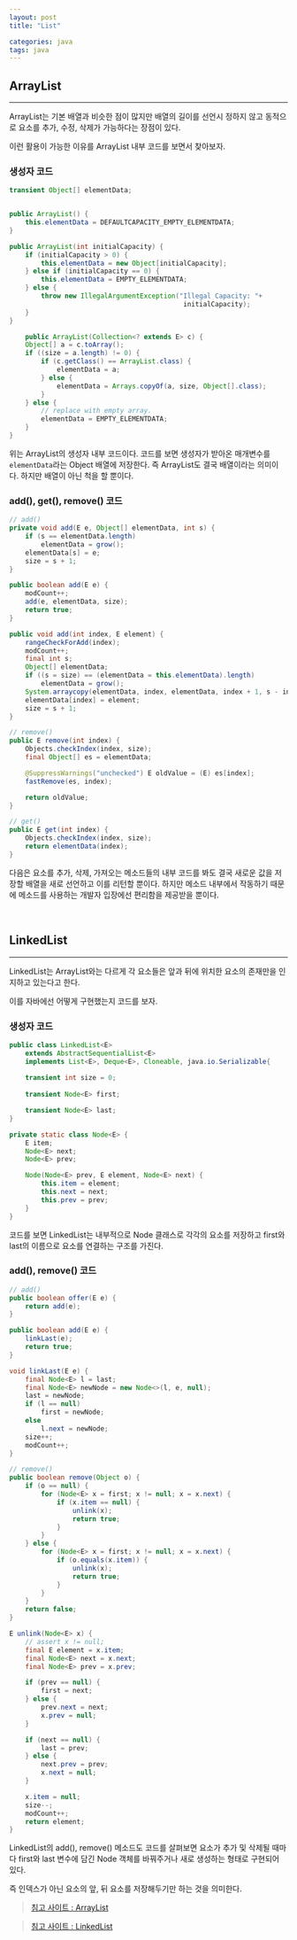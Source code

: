 ```yaml
---
layout: post
title: "List"

categories: java
tags: java
---
```


## ArrayList
***
ArrayList는 기본 배열과 비슷한 점이 많지만 배열의 길이를 선언시 정하지 않고 동적으로 요소를 추가, 수정, 삭제가 가능하다는 장점이 있다. 

이런 활용이 가능한 이유를 ArrayList 내부 코드를 보면서 찾아보자.

### 생성자 코드
```java
transient Object[] elementData;


public ArrayList() {
    this.elementData = DEFAULTCAPACITY_EMPTY_ELEMENTDATA;
}

public ArrayList(int initialCapacity) {
    if (initialCapacity > 0) {
        this.elementData = new Object[initialCapacity];
    } else if (initialCapacity == 0) {
        this.elementData = EMPTY_ELEMENTDATA;
    } else {
        throw new IllegalArgumentException("Illegal Capacity: "+
                                            initialCapacity);
    }
}

    public ArrayList(Collection<? extends E> c) {
    Object[] a = c.toArray();
    if ((size = a.length) != 0) {
        if (c.getClass() == ArrayList.class) {
            elementData = a;
        } else {
            elementData = Arrays.copyOf(a, size, Object[].class);
        }
    } else {
        // replace with empty array.
        elementData = EMPTY_ELEMENTDATA;
    }
}
```

위는 ArrayList의 생성자 내부 코드이다. 코드를 보면 생성자가 받아온 매개변수를 `elementData`라는 Object 배열에 저장한다. 즉 ArrayList도 결국 배열이라는 의미이다. 하지만 배열이 아닌 척을 할 뿐이다.

### add(), get(), remove() 코드
```java
// add()
private void add(E e, Object[] elementData, int s) {
    if (s == elementData.length)
        elementData = grow();
    elementData[s] = e;
    size = s + 1;
}

public boolean add(E e) {
    modCount++;
    add(e, elementData, size);
    return true;
}

public void add(int index, E element) {
    rangeCheckForAdd(index);
    modCount++;
    final int s;
    Object[] elementData;
    if ((s = size) == (elementData = this.elementData).length)
        elementData = grow();
    System.arraycopy(elementData, index, elementData, index + 1, s - index);
    elementData[index] = element;
    size = s + 1;
}

// remove()
public E remove(int index) {
    Objects.checkIndex(index, size);
    final Object[] es = elementData;

    @SuppressWarnings("unchecked") E oldValue = (E) es[index];
    fastRemove(es, index);

    return oldValue;
}

// get()
public E get(int index) {
    Objects.checkIndex(index, size);
    return elementData(index);
}
```
다음은 요소를 추가, 삭제, 가져오는 메소드들의 내부 코드를 봐도 결국 새로운 값을 저장할 배열을 새로 선언하고 이를 리턴할 뿐이다. 하지만 메소드 내부에서 작동하기 때문에 메소드를 사용하는 개발자 입장에선 편리함을 제공받을 뿐이다.

<br>

## LinkedList
***
LinkedList는 ArrayList와는 다르게 각 요소들은 앞과 뒤에 위치한 요소의 존재만을 인지하고 있는다고 한다.

이를 자바에선 어떻게 구현했는지 코드를 보자.

### 생성자 코드
```java
public class LinkedList<E>
    extends AbstractSequentialList<E>
    implements List<E>, Deque<E>, Cloneable, java.io.Serializable{
    
    transient int size = 0;
    
    transient Node<E> first;

    transient Node<E> last;
}

private static class Node<E> {
    E item;
    Node<E> next;
    Node<E> prev;

    Node(Node<E> prev, E element, Node<E> next) {
        this.item = element;
        this.next = next;
        this.prev = prev;
    }
}
```
코드를 보면 LinkedList는 내부적으로 Node 클래스로 각각의 요소를 저장하고 first와 last의 이름으로 요소를 연결하는 구조를 가진다.

### add(), remove() 코드
```java
// add()
public boolean offer(E e) {
    return add(e);
}

public boolean add(E e) {
    linkLast(e);
    return true;
}

void linkLast(E e) {
    final Node<E> l = last;
    final Node<E> newNode = new Node<>(l, e, null);
    last = newNode;
    if (l == null)
        first = newNode;
    else
        l.next = newNode;
    size++;
    modCount++;
}

// remove()
public boolean remove(Object o) {
    if (o == null) {
        for (Node<E> x = first; x != null; x = x.next) {
            if (x.item == null) {
                unlink(x);
                return true;
            }
        }
    } else {
        for (Node<E> x = first; x != null; x = x.next) {
            if (o.equals(x.item)) {
                unlink(x);
                return true;
            }
        }
    }
    return false;
}

E unlink(Node<E> x) {
    // assert x != null;
    final E element = x.item;
    final Node<E> next = x.next;
    final Node<E> prev = x.prev;

    if (prev == null) {
        first = next;
    } else {
        prev.next = next;
        x.prev = null;
    }

    if (next == null) {
        last = prev;
    } else {
        next.prev = prev;
        x.next = null;
    }

    x.item = null;
    size--;
    modCount++;
    return element;
}
```
LinkedList의 add(), remove() 메소드도 코드를 살펴보면 요소가 추가 및 삭제될 때마다 first와 last 변수에 담긴 Node 객체를 바꿔주거나 새로 생성하는 형태로 구현되어 있다. 

즉 인덱스가 아닌 요소의 앞, 뒤 요소를 저장해두기만 하는 것을 의미한다.

> [침고 사이트 : ArrayList](https://bepoz-study-diary.tistory.com/236?category=833599)

> [침고 사이트 : LinkedList](https://bepoz-study-diary.tistory.com/234?category=833599)
